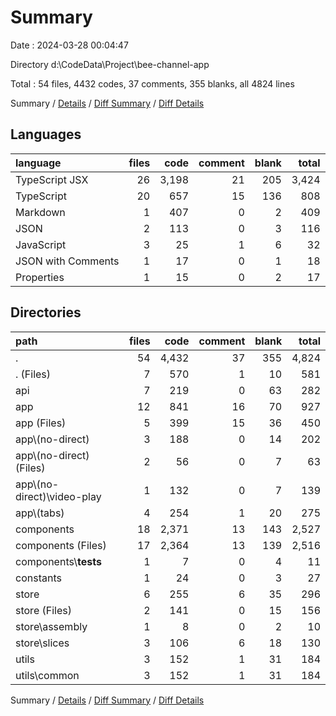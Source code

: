# Summary

Date : 2024-03-28 00:04:47

Directory d:\\CodeData\\Project\\bee-channel-app

Total : 54 files,  4432 codes, 37 comments, 355 blanks, all 4824 lines

Summary / [Details](details.md) / [Diff Summary](diff.md) / [Diff Details](diff-details.md)

## Languages
| language | files | code | comment | blank | total |
| :--- | ---: | ---: | ---: | ---: | ---: |
| TypeScript JSX | 26 | 3,198 | 21 | 205 | 3,424 |
| TypeScript | 20 | 657 | 15 | 136 | 808 |
| Markdown | 1 | 407 | 0 | 2 | 409 |
| JSON | 2 | 113 | 0 | 3 | 116 |
| JavaScript | 3 | 25 | 1 | 6 | 32 |
| JSON with Comments | 1 | 17 | 0 | 1 | 18 |
| Properties | 1 | 15 | 0 | 2 | 17 |

## Directories
| path | files | code | comment | blank | total |
| :--- | ---: | ---: | ---: | ---: | ---: |
| . | 54 | 4,432 | 37 | 355 | 4,824 |
| . (Files) | 7 | 570 | 1 | 10 | 581 |
| api | 7 | 219 | 0 | 63 | 282 |
| app | 12 | 841 | 16 | 70 | 927 |
| app (Files) | 5 | 399 | 15 | 36 | 450 |
| app\\(no-direct) | 3 | 188 | 0 | 14 | 202 |
| app\\(no-direct) (Files) | 2 | 56 | 0 | 7 | 63 |
| app\\(no-direct)\\video-play | 1 | 132 | 0 | 7 | 139 |
| app\\(tabs) | 4 | 254 | 1 | 20 | 275 |
| components | 18 | 2,371 | 13 | 143 | 2,527 |
| components (Files) | 17 | 2,364 | 13 | 139 | 2,516 |
| components\\__tests__ | 1 | 7 | 0 | 4 | 11 |
| constants | 1 | 24 | 0 | 3 | 27 |
| store | 6 | 255 | 6 | 35 | 296 |
| store (Files) | 2 | 141 | 0 | 15 | 156 |
| store\\assembly | 1 | 8 | 0 | 2 | 10 |
| store\\slices | 3 | 106 | 6 | 18 | 130 |
| utils | 3 | 152 | 1 | 31 | 184 |
| utils\\common | 3 | 152 | 1 | 31 | 184 |

Summary / [Details](details.md) / [Diff Summary](diff.md) / [Diff Details](diff-details.md)